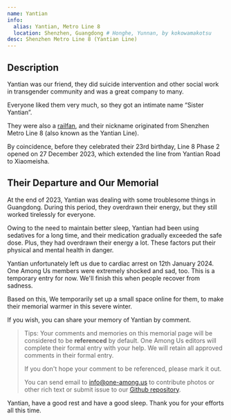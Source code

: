 ```yaml
---
name: Yantian
info:
  alias: Yantian, Metro Line 8
  location: Shenzhen, Guangdong # Honghe, Yunnan, by kokowamakotsu
desc: Shenzhen Metro Line 8 (Yantian Line)
---
```


## Description

Yantian was our friend, they did suicide intervention and other social work in transgender community and was a great company to many.

Everyone liked them very much, so they got an intimate name “Sister Yantian”.

They were also a [railfan](https://en.wikipedia.org/wiki/Railfan), and their nickname originated from Shenzhen Metro Line 8 (also known as the Yantian Line).

By coincidence, before they celebrated their 23rd birthday, Line 8 Phase 2 opened on 27 December 2023, which extended the line from Yantian Road to Xiaomeisha.

## Their Departure and Our Memorial

At the end of 2023, Yantian was dealing with some troublesome things in Guangdong.
During this period, they overdrawn their energy, but they still worked tirelessly for everyone.

Owing to the need to maintain better sleep, Yantian had been using sedatives for a long time, and their medication gradually exceeded the safe dose.
Plus, they had overdrawn their energy a lot.
These factors put their physical and mental health in danger.

Yantian unfortunately left us due to cardiac arrest on 12th January 2024.
One Among Us members were extremely shocked and sad, too. 
This is a temporary entry for now. We'll finish this when people recover from sadness.

Based on this, We temporarily set up a small space online for them, to make their memorial warmer in this severe winter.

If you wish, you can share your memory of Yantian by comment.

> Tips: Your comments and memories on this memorial page will be considered to be **referenced** by default. One Among Us editors will complete their formal entry with your help. We will retain all approved comments in their formal entry.
>
> If you don't hope your comment to be referenced, please mark it out.
>
> You can send email to [info@one-among.us](mailto:info@one-among.us) to contribute photos or other rich text or submit issue to our [Github repository](https://github.com/one-among-us/data).

Yantian, have a good rest and have a good sleep. Thank you for your efforts all this time.
